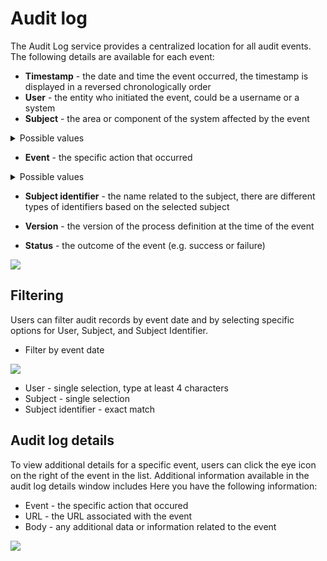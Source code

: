 # Audit log

The Audit Log service provides a centralized location for all audit events. The following details are available for each event:


* **Timestamp** - the date and time the event occurred, the timestamp is displayed in a reversed chronologically order
* **User** - the entity who initiated the event, could be a username or a system
* **Subject** - the area or component of the system affected by the event

<details>
<summary> Possible values </summary>

* Process Instance
* Token
* Task
* Exception
* Process definition
* Node
* Action
* UI Component
* General Settings
* Swimlane
* Connector

</details>

* **Event** - the specific action that occurred

<details>
<summary> Possible values </summary>

* Create
* Update
* Update bulk
* Update state
* Export
* Import
* Delete
* Clone
* Start
* Start with inherit
* Advance
* View
* Expire
* Message Send
* Message Receive
* Notification receive
* Run scheduled action
* Execute action
* Finish
* Dismiss
* Retry
* Abort
* Assign
* Unassign
* Hold
* Unhold


</details>

* **Subject identifier** - the name related to the subject, there are different types of identifiers based on the selected subject

* **Version** - the version of the process definition at the time of the event

* **Status** - the outcome of the event (e.g. success or failure)


![](https://s3.eu-west-1.amazonaws.com/docx.flowx.ai/platform-deep-dive/audit_log_new.png)

## Filtering

Users can filter audit records by event date and by selecting specific options for User, Subject, and Subject Identifier.

* Filter by event date 

![](https://s3.eu-west-1.amazonaws.com/docx.flowx.ai/platform-deep-dive/audit_filter_by_event.png)

* User - single selection, type at least 4 characters
* Subject - single selection
* Subject identifier - exact match

## Audit log details

To view additional details for a specific event, users can click the eye icon on the right of the event in the list. Additional information available in the audit log details window includes
Here you have the following information:

* Event - the specific action that occured
* URL - the URL associated with the event
* Body - any additional data or information related to the event

![](https://s3.eu-west-1.amazonaws.com/docx.flowx.ai/platform-deep-dive/audit_log_details.png)

